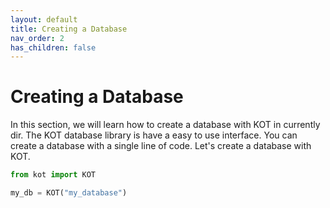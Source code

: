 ```yaml
---
layout: default
title: Creating a Database
nav_order: 2
has_children: false
---
```


# Creating a Database
In this section, we will learn how to create a database with KOT in currently dir. The KOT database library is have a easy to use interface. You can create a database with a single line of code. Let's create a database with KOT.

```python
from kot import KOT

my_db = KOT("my_database")
```
